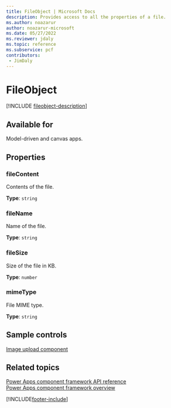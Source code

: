 ```yaml
---
title: FileObject | Microsoft Docs
description: Provides access to all the properties of a file.
ms.author: noazarur
author: noazarur-microsoft
ms.date: 05/27/2022
ms.reviewer: jdaly
ms.topic: reference
ms.subservice: pcf
contributors:
 - JimDaly
---
```


# FileObject

[!INCLUDE [fileobject-description](includes/fileobject-description.md)]

## Available for

Model-driven and canvas apps.

## Properties

### fileContent

Contents of the file.

**Type**: `string`

### fileName

Name of the file.

**Type**: `string`

### fileSize

Size of the file in KB.

**Type**: `number`

### mimeType

File MIME type.

**Type**: `string`

## Sample controls

[Image upload component](../sample-controls/image-upload-control.md)

## Related topics

[Power Apps component framework API reference](../reference/index.md)<br/>
[Power Apps component framework overview](../overview.md)

[!INCLUDE[footer-include](../../../includes/footer-banner.md)]
